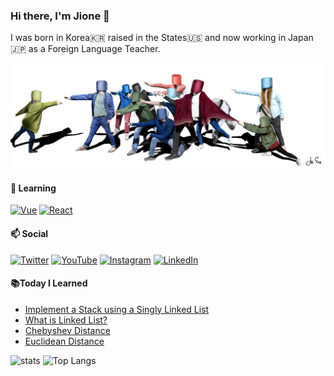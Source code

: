 ### Hi there, I'm Jione 👋 

I was born in Korea🇰🇷 raised in the States🇺🇸 and now working in Japan🇯🇵 as a Foreign Language Teacher. <br>

![Drawing](./asa.jpg)

#### 🌱 Learning
[![Vue](https://img.shields.io/badge/vuejs%20-%2335495e.svg?&style=for-the-badge&logo=vue.js&logoColor=%234FC08D)](https://vuejs.org) [![React](https://img.shields.io/badge/react%20-%2320232a.svg?&style=for-the-badge&logo=react&logoColor=%2361DAFB)](https://reactjs.org)

#### 📫 Social 
[![Twitter](https://img.shields.io/badge/eubug%20-%231DA1F2.svg?&style=for-the-badge&logo=Twitter&logoColor=white)](https://twitter.com/bugxvii) [![YouTube](https://img.shields.io/badge/EuBug%20-%23FF0000.svg?&style=for-the-badge&logo=YouTube&logoColor=white)](https://www.youtube.com/channel/UC8hY3wjYlK2U9W4fqKN598Q?view_as=subscriber) [![Instagram](https://img.shields.io/badge/Jiidraws%20-%23E4405F.svg?&style=for-the-badge&logo=Instagram&logoColor=white)](https://www.instagram.com/jiidraws/) [![LinkedIn](https://img.shields.io/badge/linkedin%20-%230077B5.svg?&style=for-the-badge&logo=linkedin&logoColor=white)](https://www.linkedin.com/in/jioneeu/)

#### 📚Today I Learned
<!-- BLOG-POST-LIST:START -->
- [Implement a Stack using a Singly Linked List](https://jioneeu-til.com/#/stack-sll)
- [What is Linked List?](https://jioneeu-til.com/#/linkedlist-basic)
- [Chebyshev Distance](https://jioneeu-til.com/#/chebyshev-distance)
- [Euclidean Distance](https://jioneeu-til.com/#/euclidean-distance)
<!-- BLOG-POST-LIST:END -->

![stats](https://github-readme-stats.vercel.app/api?username=bugxvii&show_icons=true) ![Top Langs](https://github-readme-stats.vercel.app/api/top-langs/?username=bugxvii&layout=compact)



